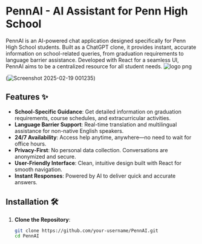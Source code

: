 # PennAI - AI Assistant for Penn High School

PennAI is an AI-powered chat application designed specifically for Penn High School students. Built as a ChatGPT clone, it provides instant, accurate information on school-related queries, from graduation requirements to language barrier assistance. Developed with React for a seamless UI, PennAI aims to be a centralized resource for all student needs.
![logo png](https://github.com/user-attachments/assets/39ea7deb-2fe8-4e4f-911c-3b9c234d1788)

(![Screenshot 2025-02-19 001235](https://github.com/user-attachments/assets/4e6fa77e-f6c6-456e-b205-5fb6a7391890))

## Features ✨

- **School-Specific Guidance**: Get detailed information on graduation requirements, course schedules, and extracurricular activities.
- **Language Barrier Support**: Real-time translation and multilingual assistance for non-native English speakers.
- **24/7 Availability**: Access help anytime, anywhere—no need to wait for office hours.
- **Privacy-First**: No personal data collection. Conversations are anonymized and secure.
- **User-Friendly Interface**: Clean, intuitive design built with React for smooth navigation.
- **Instant Responses**: Powered by AI to deliver quick and accurate answers.

## Installation 🛠️

1. **Clone the Repository**:
   ```bash
   git clone https://github.com/your-username/PennAI.git
   cd PennAI

   
